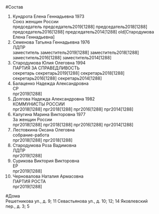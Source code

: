 #Состав  
1. Кундрота Елена Геннадьевна 1973  
    Союз женщин России  
    председатель председатель2019[1288] председатель2018[1288] председатель2016[1288] председатель2014[1288] old[Стародумова Елена Геннадьевна]  
2. Семенова Татьяна Геннадьевна 1976  
    ЛДПР  
    заместитель заместитель2019[1288] заместитель2018[1288] заместитель2016[1288] заместитель2014[1288]  
3. Стародумова Юлия Олеговна 1994  
    ПАРТИЯ ЗА СПРАВЕДЛИВОСТЬ  
    секретарь секретарь2019[1288] секретарь2018[1288] секретарь2016[1288] секретарь2014[1288]  
4. Балаценко Надежда Александровна  
    СР  
    прг2019[1288]  
5. Долгова Надежда Александровна 1982  
    КОММУНИСТЫ РОССИИ  
    прг2018[1288] прг2018[1288] прг2016[1288] прг2014[1288]  
6. Калугина Марина Викторовна 1977  
    За женщин России  
    прг2018[1288] прг2018[1288] прг2016[1288] прг2014[1288]  
7. Лестовкина Оксана Олеговна  
    собрание-работа  
    прг2018[1288] прг2018[1288]  
8. Стародумова Роза Вадимовна  
    ЛДПР  
    прг2019[1288]  
9. Сурикова Виктория Викторовна  
    ЕР  
    прг2019[1288]  
10. Черновалова Наталия Армасовна  
    ПАРТИЯ РОСТА  
    прг2019[1288]  

#Дома  
Решетникова ул., д. 9; 11 Севастьянова ул., д. 10; 12; 14 Яковлевский пер., д. 3; 5  
  
